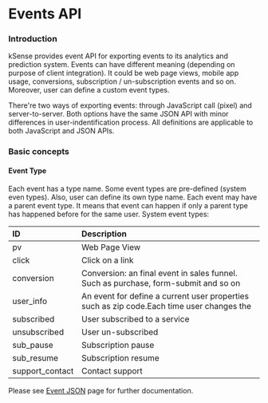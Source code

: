 # Events API

### Introduction

kSense provides event API for exporting events to its analytics and prediction system. Events can have different meaning \(depending on purpose of client integration\). It could be web page views, mobile app usage, conversions, subscription / un-subscription events and so on. Moreover, user can define a custom event types.  

There're two ways of exporting events: through JavaScript call \(pixel\) and server-to-server. Both options have the same JSON API with minor differences in user-indentification process. All definitions are applicable to both JavaScript and JSON APIs. 

### Basic concepts

#### Event Type

Each event has a type name. Some event types are pre-defined \(system even types\). Also, user can define its own type name. Each event may have a parent event type. It means that event can happen if only a parent type has happened before for the same user. System event types:

| ID | Description |
| :--- | :--- |
| pv | Web Page View |
| click | Click on a link |
| conversion | Conversion: an final event in sales funnel. Such as purchase, form-submit and so on |
| user\_info | An event for define a current user properties such as zip code.Each time user changes the  |
| subscribed | User subscribed to a service |
| unsubscribed | User un-subscribed  |
| sub\_pause | Subscription pause |
| sub\_resume | Subscription resume |
| support\_contact | Contact support |

Please see [Event JSON](event-json.md) page for further documentation.

